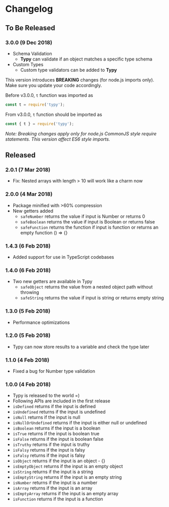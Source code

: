 # Changelog

## To Be Released

### 3.0.0 (9 Dec 2018)

* Schema Validation
  * **Typy** can validate if an object matches a specific type schema
* Custom Types
  * Custom type validators can be added to **Typy**

This version introduces **BREAKING** changes (for node.js imports only). Make sure you update your code accordingly.

Before v3.0.0, `t` function was imported as

```js
const t = require('typy');
```

From v3.0.0, `t` function should be imported as

```js
const { t } = require('typy');
```

_Note: Breaking changes apply only for node.js CommonJS style require statements. This version affect ES6 style imports._

## Released

### 2.0.1 (7 Mar 2018)

* Fix: Nested arrays with length > 10 will work like a charm now

### 2.0.0 (4 Mar 2018)

* Package minified with >60% compression
* New getters added
  * `safeNumber` returns the value if input is Number or returns 0
  * `safeBoolean` returns the value if input is Boolean or returns false
  * `safeFunction` returns the function if input is function or returns an empty function () => {}

### 1.4.3 (6 Feb 2018)

* Added support for use in TypeScript codebases

### 1.4.0 (6 Feb 2018)

* Two new getters are available in Typy
  * `safeObject` returns the value from a nested object path without throwing
  * `safeString` returns the value if input is string or returns empty string

### 1.3.0 (5 Feb 2018)

* Performance optimizations

### 1.2.0 (5 Feb 2018)

* Typy can now store results to a variable and check the type later

### 1.1.0 (4 Feb 2018)

* Fixed a bug for Number type validation

### 1.0.0 (4 Feb 2018)

* Typy is released to the world =)
* Following APIs are included in the first release
 * `isDefined` returns if the input is defined
 * `isUndefined` returns if the input is undefined
 * `isNull` returns if the input is null
 * `isNullOrUndefined` returns if the input is either null or undefined
 * `isBoolean` returns if the input is a boolean
 * `isTrue` returns if the input is boolean true
 * `isFalse` returns if the input is boolean false
 * `isTruthy` returns if the input is truthy
 * `isFalsy` returns if the input is falsy
 * `isFalsy` returns if the input is falsy
 * `isObject` returns if the input is an object - {}
 * `isEmptyObject` returns if the input is an empty object
 * `isString` returns if the input is a string
 * `isEmptyString` returns if the input is an empty string
 * `isNumber` returns if the input is a number
 * `isArray` returns if the input is an array
 * `isEmptyArray` returns if the input is an empty array
 * `isFunction` returns if the input is a function
